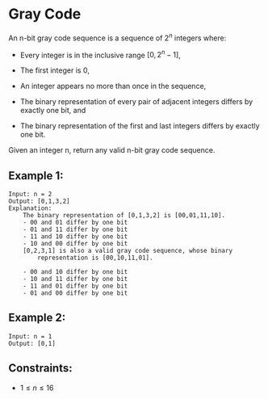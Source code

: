 # Gray Code

An n-bit gray code sequence is a sequence of $2^n$ integers where:

* Every integer is in the inclusive range $[0, 2^n - 1]$,
* The first integer is 0,
* An integer appears no more than once in the sequence,
* The binary representation of every pair of adjacent integers differs by  
exactly one bit, and

* The binary representation of the first and last integers differs by exactly  
one bit.

Given an integer n, return any valid n-bit gray code sequence.

 

## Example 1:

    Input: n = 2
    Output: [0,1,3,2]
    Explanation:
        The binary representation of [0,1,3,2] is [00,01,11,10].
        - 00 and 01 differ by one bit
        - 01 and 11 differ by one bit
        - 11 and 10 differ by one bit
        - 10 and 00 differ by one bit
        [0,2,3,1] is also a valid gray code sequence, whose binary  
            representation is [00,10,11,01].

        - 00 and 10 differ by one bit
        - 10 and 11 differ by one bit
        - 11 and 01 differ by one bit
        - 01 and 00 differ by one bit

## Example 2:

    Input: n = 1
    Output: [0,1]
    
        

## Constraints:

* $1 \le n \le 16$

